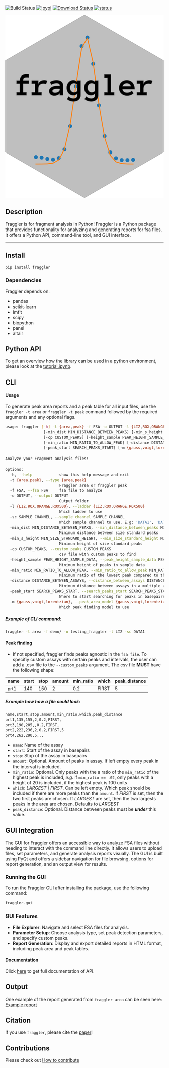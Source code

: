![Build Status](https://github.com/clinical-genomics-umea/fraggler/actions/workflows/pdoc.yaml/badge.svg)
[![!pypi](https://img.shields.io/pypi/v/fraggler?color=cyan)](https://pypi.org/project/fraggler/)
[![Download Status](https://static.pepy.tech/badge/fraggler)](https://pypi.python.org/pypi/fraggler/)
[![status](https://joss.theoj.org/papers/81151fc975a2a38308643c816df4a029/status.svg)](https://joss.theoj.org/papers/81151fc975a2a38308643c816df4a029)

![logo](examples/logo.png)

## Description

Fraggler is for fragment analysis in Python!
Fraggler is a Python package that provides functionality for analyzing and generating reports for fsa files. It offers a Python API, command-line tool, and GUI interface.

---

## Install

```bash
pip install fraggler
```

### Dependencies

Fraggler depends on:

- pandas
- scikit-learn
- lmfit
- scipy
- biopython
- panel
- altair

## Python API

To get an overview how the library can be used in a python environment, please look at the [tutorial.ipynb](demo/tutorial.ipynb).

## CLI

#### Usage

To generate peak area reports and a peak table for all input files, use the `fraggler -t area` or `fraggler -t peak` command followed by the required arguments and any optional flags.

```bash
usage: fraggler [-h] -t {area,peak} -f FSA -o OUTPUT -l {LIZ,ROX,ORANGE,ROX500} -sc SAMPLE_CHANNEL
                 [-min_dist MIN_DISTANCE_BETWEEN_PEAKS] [-min_s_height MIN_SIZE_STANDARD_HEIGHT]
                 [-cp CUSTOM_PEAKS] [-height_sample PEAK_HEIGHT_SAMPLE_DATA]
                 [-min_ratio MIN_RATIO_TO_ALLOW_PEAK] [-distance DISTANCE_BETWEEN_ASSAYS]
                 [-peak_start SEARCH_PEAKS_START] [-m {gauss,voigt,lorentzian}]

Analyze your Fragment analysis files!

options:
  -h, --help            show this help message and exit
  -t {area,peak}, --type {area,peak}
                        Fraggler area or fraggler peak
  -f FSA, --fsa FSA     fsa file to analyze
  -o OUTPUT, --output OUTPUT
                        Output folder
  -l {LIZ,ROX,ORANGE,ROX500}, --ladder {LIZ,ROX,ORANGE,ROX500}
                        Which ladder to use
  -sc SAMPLE_CHANNEL, --sample_channel SAMPLE_CHANNEL
                        Which sample channel to use. E.g: 'DATA1', 'DATA2'...
  -min_dist MIN_DISTANCE_BETWEEN_PEAKS, --min_distance_between_peaks MIN_DISTANCE_BETWEEN_PEAKS
                        Minimum distance between size standard peaks
  -min_s_height MIN_SIZE_STANDARD_HEIGHT, --min_size_standard_height MIN_SIZE_STANDARD_HEIGHT
                        Minimun height of size standard peaks
  -cp CUSTOM_PEAKS, --custom_peaks CUSTOM_PEAKS
                        csv file with custom peaks to find
  -height_sample PEAK_HEIGHT_SAMPLE_DATA, --peak_height_sample_data PEAK_HEIGHT_SAMPLE_DATA
                        Minimum height of peaks in sample data
  -min_ratio MIN_RATIO_TO_ALLOW_PEAK, --min_ratio_to_allow_peak MIN_RATIO_TO_ALLOW_PEAK
                        Minimum ratio of the lowest peak compared to the heighest peak in the assay
  -distance DISTANCE_BETWEEN_ASSAYS, --distance_between_assays DISTANCE_BETWEEN_ASSAYS
                        Minimum distance between assays in a multiple assay experiment
  -peak_start SEARCH_PEAKS_START, --search_peaks_start SEARCH_PEAKS_START
                        Where to start searching for peaks in basepairs
  -m {gauss,voigt,lorentzian}, --peak_area_model {gauss,voigt,lorentzian}
                        Which peak finding model to use
```

##### Example of CLI command:

```bash
fraggler -t area -f demo/ -o testing_fraggler -l LIZ -sc DATA1
```

#### Peak finding

- If not specified, fraggler finds peaks agnostic in the `fsa file`. To specifiy custom assays with certain peaks and intervals, the user can add a .csv file to the `--custom_peaks` argument. The csv file **MUST** have the following shape:

| name | start | stop | amount | min_ratio | which | peak_distance |
| ---- | ----- | ---- | ------ | --------- | ----- | ------------- |
| prt1 | 140   | 150  | 2      | 0.2       | FIRST | 5             |

##### Example how how a file could look:

```txt
name,start,stop,amount,min_ratio,which,peak_distance
prt1,135,155,2,0.2,FIRST,
prt3,190,205,,0.2,FIRST,
prt2,222,236,2,0.2,FIRST,5
prt4,262,290,5,,,
```

- `name`: Name of the assay
- `start`: Start of the assay in basepairs
- `stop`: Stop of the assay in basepairs
- `amount`: Optional. Amount of peaks in assay. If left empty every peak in the interval is included.
- `min_ratio`: Optional. Only peaks with the a ratio of the `min_ratio` of the highest peak is included, _e.g._ if `min_ratio == .02`, only peaks with a height of 20 is included, if the highest peak is 100 units
- `which`: _LARGEST | FIRST_. Can be left empty. Which peak should be included if there are more peaks than the `amount`. if _FIRST_ is set, then the two first peaks are chosen. If _LARGEST_ are set, then the two largests peaks in the area are chosen. Defaults to _LARGEST_
- `peak_distance`: Optional. Distance between peaks must be **_under_** this value.

## GUI Integration

The GUI for Fraggler offers an accessible way to analyze FSA files without needing to interact with the command line directly. It allows users to upload files, set parameters, and generate analysis reports visually. The GUI is built using PyQt and offers a sidebar navigation for file browsing, options for report generation, and an output view for results.

### Running the GUI

To run the Fraggler GUI after installing the package, use the following command:

```bash
fraggler-gui
```

### GUI Features

- **File Explorer**: Navigate and select FSA files for analysis.
- **Parameter Setup**: Choose analysis type, set peak detection parameters, and specify custom peaks.
- **Report Generation**: Display and export detailed reports in HTML format, including peak area and peak tables.

#### Documentation

Click [here](https://clinical-genomics-umea.github.io/fraggler/fraggler/fraggler.html) to get full documentation of API.

## Output

One example of the report generated from `fraggler area` can be seen here: [Example report](examples/multiplex_fraggler_area.html)

## Citation

If you use `fraggler`, please cite the [paper](https://joss.theoj.org/papers/10.21105/joss.06869)!

## Contributions

Please check out [How to contribute](CONTRIBUTION.md)
